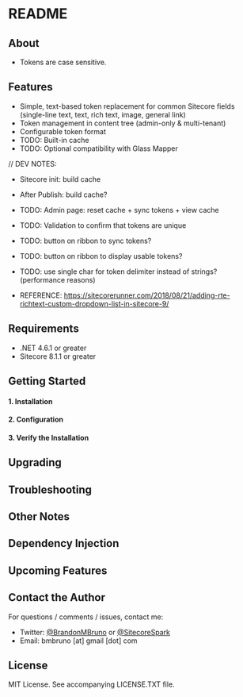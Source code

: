 # README #



## About

* Tokens are case sensitive.

## Features

* Simple, text-based token replacement for common Sitecore fields (single-line text, text, rich text, image, general link)
* Token management in content tree (admin-only & multi-tenant)
* Configurable token format
* TODO: Built-in cache
* TODO: Optional compatibility with Glass Mapper

// DEV NOTES:

* Sitecore init: build cache
* After Publish: build cache?
* TODO: Admin page: reset cache + sync tokens + view cache
* TODO: Validation to confirm that tokens are unique
* TODO: button on ribbon to sync tokens?
* TODO: button on ribbon to display usable tokens?
* TODO: use single char for token delimiter instead of strings? (performance reasons)

* REFERENCE: https://sitecorerunner.com/2018/08/21/adding-rte-richtext-custom-dropdown-list-in-sitecore-9/

## Requirements

* .NET 4.6.1 or greater
* Sitecore 8.1.1 or greater

## Getting Started

#### 1. Installation ####

#### 2. Configuration ####

#### 3. Verify the Installation ####

## Upgrading

## Troubleshooting 

## Other Notes

## Dependency Injection
  
## Upcoming Features

## Contact the Author

For questions / comments / issues, contact me:
* Twitter: [@BrandonMBruno](https://www.twitter.com/BrandonMBruno) or [@SitecoreSpark](https://www.twitter.com/SitecoreSpark)
* Email: bmbruno [at] gmail [dot] com
 
## License

MIT License. See accompanying LICENSE.TXT file.